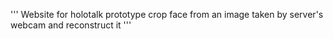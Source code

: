 '''
Website for holotalk
prototype
crop face from an image taken by server's webcam and reconstruct it
'''
